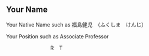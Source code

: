 ## Your Name

Your Native Name such as 福島健児　（ふくしま　けんじ）  

Your Position such as Associate Professor  

<div style="display: flex; gap: 10px;">
<!-- Email -->
  <a href="mailto:your@email.com" title="Email">
    <i class="fas fa-envelope"></i>
  </a>

<!-- Website -->
  <a href="https://yourwebsite.com" title="Website">
    <i class="fas fa-globe"></i>
  </a>

<!-- ORCID -->
  <a href="https://orcid.org/0000-0000-0000-0000" title="ORCID">
    <i class="ai ai-orcid"></i>
  </a>

<!-- Google Scholar -->
  <a href="https://scholar.google.com/citations?user=yourID" title="Google Scholar">
    <i class="ai ai-google-scholar"></i>
  </a>

<!-- GitHub -->
  <a href="https://github.com/yourusername" title="GitHub">
    <i class="fab fa-github"></i>
  </a>

<!-- LinkedIn -->
  <a href="https://linkedin.com/in/yourprofile" title="LinkedIn">
    <i class="fab fa-linkedin"></i>
  </a>

<!-- Twitter (現在はX) -->
  <a href="https://twitter.com/yourusername" title="Twitter">
    <i class="fab fa-x-twitter"></i>
  </a>

<!-- ResearchGate -->
  <a href="https://www.researchgate.net/profile/yourprofile" title="ResearchGate">
    <i class="fab fa-researchgate"></i>
  </a>

<!-- Amazon Author -->
  <a href="https://www.amazon.com/author/yourprofile" title="Amazon Author">
    <i class="fab fa-amazon"></i>
  </a>

<!-- Instagram -->
  <a href="https://instagram.com/yourusername" title="Instagram">
    <i class="fab fa-instagram"></i>
  </a>

<!-- Facebook -->
  <a href="https://facebook.com/yourusername" title="Facebook">
    <i class="fab fa-facebook"></i>
  </a>

<!-- YouTube -->
  <a href="https://youtube.com/yourchannel" title="YouTube">
    <i class="fab fa-youtube"></i>
  </a>

<!-- Researchmap -->
  <a href="https://researchmap.jp/yourprofile" title="Researchmap">
    <img src="https://researchmap.jp/favicon.ico" alt="Researchmap" style="height: 1em;">
  </a>

<!-- Tayo -->
  <a href="https://tayo.jp/public/assets/favicon.ico" title="Tayo">
    <img src="https://tayo.jp/public/assets/favicon.ico" alt="Tayo" style="height: 1em;">
  </a>

</div>